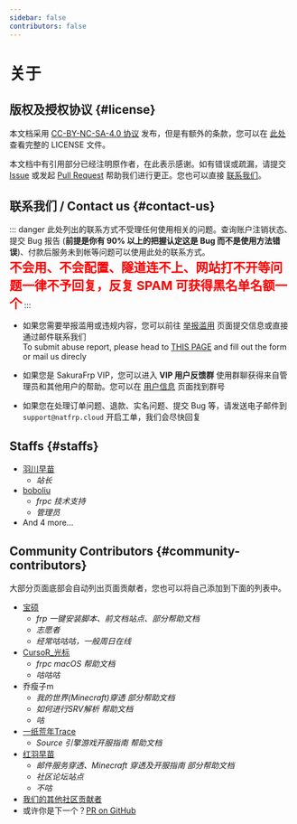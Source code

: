 ```yaml
---
sidebar: false
contributors: false
---
```


# 关于

## 版权及授权协议 {#license}

本文档采用 [CC-BY-NC-SA-4.0 协议](https://creativecommons.org/licenses/by-nc-sa/4.0/legalcode.zh-Hans) 发布，但是有额外的条款，您可以在 [此处](https://github.com/natfrp/wiki/blob/master/LICENSE) 查看完整的 LICENSE 文件。

本文档中有引用部分已经注明原作者，在此表示感谢。如有错误或疏漏，请提交 [Issue](https://github.com/natfrp/wiki/issues) 或发起 [Pull Request](https://github.com/natfrp/wiki/pulls) 帮助我们进行更正。您也可以直接 [联系我们](#concat-us)。

## 联系我们 / Contact us {#contact-us}

<!-- BEGIN 请勿修改 -->

::: danger
此处列出的联系方式不受理任何使用相关的问题。查询账户注销状态、提交 Bug 报告 (**前提是你有 90% 以上的把握认定这是 Bug 而不是使用方法错误**)、付款后服务未到帐等问题可以使用此处的联系方式。  
<b style="color: red;font-size: 22px">不会用、不会配置、隧道连不上、网站打不开等问题一律不予回复，反复 SPAM 可获得黑名单名额一个</b>
:::

- 如果您需要举报滥用或违规内容，您可以前往 [举报滥用](https://www.natfrp.com/report.html) 页面提交信息或直接通过邮件联系我们  
  To submit abuse report, please head to [THIS PAGE](https://www.natfrp.com/report_en.html) and fill out the form or mail us direcly

- 如果您是 SakuraFrp VIP，您可以进入 **VIP 用户反馈群** 使用群聊获得来自管理员和其他用户的帮助。您可以在 [用户信息](https://www.natfrp.com/user/profile) 页面找到群号

- 如果您在处理订单问题、退款、实名问题、提交 Bug 等，请发送电子邮件到 `support@natfrp.cloud` 开启工单，我们会尽快回复
  
<!-- END 请勿修改 -->

## Staffs {#staffs}

- [羽川早苗](https://moe.do)
  - _站长_
- [boboliu](https://note.bobo.moe/)
  - _frpc 技术支持_
  - _管理员_
- And 4 more...

## Community Contributors {#community-contributors}

大部分页面底部会自动列出页面贡献者，您也可以将自己添加到下面的列表中。

- [宝硕](https://baoshuo.ren)
  - _frp 一键安装脚本、前文档站点、部分帮助文档_
  - _志愿者_
  - _经常咕咕咕，一般周日在线_
- [CursoR_光标](https://icursors.net)
  - _frpc macOS 帮助文档_
  - _咕咕咕_
- 乔瘦子m
  - _我的世界(Minecraft)穿透 部分帮助文档_
  - _如何进行SRV解析 帮助文档_
  - _咕_
- [一纸荒年Trace](https://wtrace3zh.com)
  - _Source 引擎游戏开服指南 帮助文档_
- [红羽早苗](https://fro.moe)
  - _邮件服务穿透、Minecraft 穿透及开服指南 部分帮助文档_
  - _社区论坛站点_
  - _不咕_
- [我们的其他社区贡献者](https://github.com/natfrp/wiki/graphs/contributors)
- 或许你是下一个？[PR on GitHub](https://github.com/natfrp/wiki)
